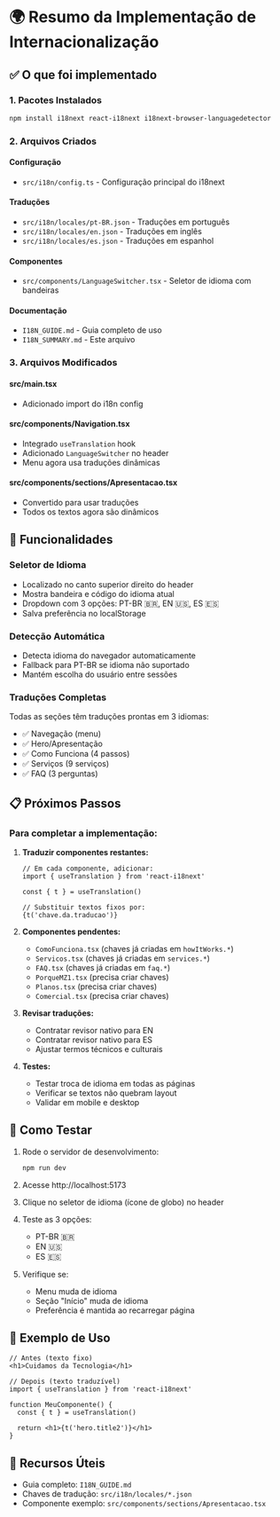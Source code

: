 # 🌍 Resumo da Implementação de Internacionalização

## ✅ O que foi implementado

### 1. Pacotes Instalados
```bash
npm install i18next react-i18next i18next-browser-languagedetector
```

### 2. Arquivos Criados

#### Configuração
- `src/i18n/config.ts` - Configuração principal do i18next

#### Traduções
- `src/i18n/locales/pt-BR.json` - Traduções em português
- `src/i18n/locales/en.json` - Traduções em inglês  
- `src/i18n/locales/es.json` - Traduções em espanhol

#### Componentes
- `src/components/LanguageSwitcher.tsx` - Seletor de idioma com bandeiras

#### Documentação
- `I18N_GUIDE.md` - Guia completo de uso
- `I18N_SUMMARY.md` - Este arquivo

### 3. Arquivos Modificados

#### src/main.tsx
- Adicionado import do i18n config

#### src/components/Navigation.tsx
- Integrado `useTranslation` hook
- Adicionado `LanguageSwitcher` no header
- Menu agora usa traduções dinâmicas

#### src/components/sections/Apresentacao.tsx
- Convertido para usar traduções
- Todos os textos agora são dinâmicos

## 🎯 Funcionalidades

### Seletor de Idioma
- Localizado no canto superior direito do header
- Mostra bandeira e código do idioma atual
- Dropdown com 3 opções: PT-BR 🇧🇷, EN 🇺🇸, ES 🇪🇸
- Salva preferência no localStorage

### Detecção Automática
- Detecta idioma do navegador automaticamente
- Fallback para PT-BR se idioma não suportado
- Mantém escolha do usuário entre sessões

### Traduções Completas
Todas as seções têm traduções prontas em 3 idiomas:
- ✅ Navegação (menu)
- ✅ Hero/Apresentação
- ✅ Como Funciona (4 passos)
- ✅ Serviços (9 serviços)
- ✅ FAQ (3 perguntas)

## 📋 Próximos Passos

### Para completar a implementação:

1. **Traduzir componentes restantes:**
   ```tsx
   // Em cada componente, adicionar:
   import { useTranslation } from 'react-i18next'
   
   const { t } = useTranslation()
   
   // Substituir textos fixos por:
   {t('chave.da.traducao')}
   ```

2. **Componentes pendentes:**
   - `ComoFunciona.tsx` (chaves já criadas em `howItWorks.*`)
   - `Servicos.tsx` (chaves já criadas em `services.*`)
   - `FAQ.tsx` (chaves já criadas em `faq.*`)
   - `PorqueMZ1.tsx` (precisa criar chaves)
   - `Planos.tsx` (precisa criar chaves)
   - `Comercial.tsx` (precisa criar chaves)

3. **Revisar traduções:**
   - Contratar revisor nativo para EN
   - Contratar revisor nativo para ES
   - Ajustar termos técnicos e culturais

4. **Testes:**
   - Testar troca de idioma em todas as páginas
   - Verificar se textos não quebram layout
   - Validar em mobile e desktop

## 🚀 Como Testar

1. Rode o servidor de desenvolvimento:
   ```bash
   npm run dev
   ```

2. Acesse http://localhost:5173

3. Clique no seletor de idioma (ícone de globo) no header

4. Teste as 3 opções:
   - PT-BR 🇧🇷
   - EN 🇺🇸
   - ES 🇪🇸

5. Verifique se:
   - Menu muda de idioma
   - Seção "Início" muda de idioma
   - Preferência é mantida ao recarregar página

## 📝 Exemplo de Uso

```tsx
// Antes (texto fixo)
<h1>Cuidamos da Tecnologia</h1>

// Depois (texto traduzível)
import { useTranslation } from 'react-i18next'

function MeuComponente() {
  const { t } = useTranslation()
  
  return <h1>{t('hero.title2')}</h1>
}
```

## 🔗 Recursos Úteis

- Guia completo: `I18N_GUIDE.md`
- Chaves de tradução: `src/i18n/locales/*.json`
- Componente exemplo: `src/components/sections/Apresentacao.tsx`
